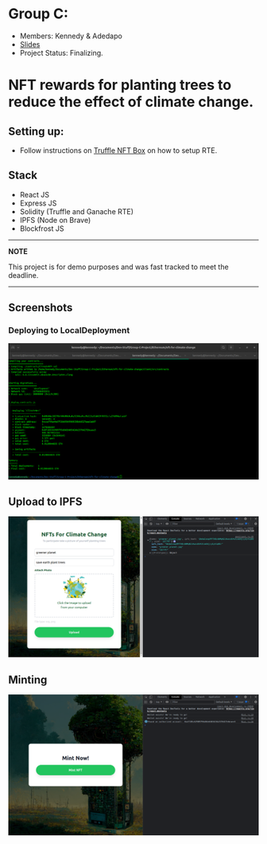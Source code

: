 # Group C:
- Members: Kennedy & Adedapo
- [Slides](https://docs.google.com/presentation/d/18pvhEtJfzuMGwg3lLuSnRs9ToHPrPQOINlCYnUVt1Z4/edit?usp=sharing)
- Project Status: Finalizing.

# NFT rewards for planting trees to reduce the effect of climate change.

## Setting up:
- Follow instructions on [Truffle NFT Box](https://trufflesuite.com/boxes/nft-box/) on how to setup RTE.
    
## Stack
- React JS
- Express JS
- Solidity (Truffle and Ganache RTE)
- IPFS (Node on Brave)
- Blockfrost JS

---
**NOTE**

This project is for demo purposes and was fast tracked to meet the deadline.

---

## Screenshots
### Deploying to LocalDeployment
![login-image](https://github.com/Kenato254/nft-for-climate-change/blob/setup/Screenshots/LocalDeployment.png)

## Upload to IPFS
![login-image](https://github.com/Kenato254/nft-for-climate-change/blob/setup/Screenshots/Upload_To_Ipfs.png)

## Minting
![login-image](https://github.com/Kenato254/nft-for-climate-change/blob/setup/Screenshots/Start_Mint.png)

